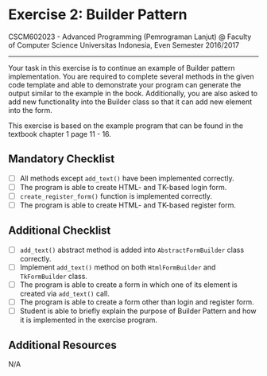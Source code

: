 Exercise 2: Builder Pattern
===========================

CSCM602023 - Advanced Programming (Pemrograman Lanjut) @ Faculty of
Computer Science Universitas Indonesia, Even Semester 2016/2017

* * *

Your task in this exercise is to continue an example of Builder 
pattern implementation. You are required to complete several methods 
in the given code template and able to demonstrate your program can 
generate the output similar to the example in the book. Additionally, 
you are also asked to add new functionality into the Builder class 
so that it can add new element into the form.

This exercise is based on the example program that can be found in 
the textbook chapter 1 page 11 - 16.

Mandatory Checklist
-------------------

* [ ] All methods except `add_text()` have been implemented correctly.
* [ ] The program is able to create HTML- and TK-based login form.
* [ ] `create_register_form()` function is implemented correctly.
* [ ] The program is able to create HTML- and TK-based register form.

Additional Checklist
--------------------

* [ ] `add_text()` abstract method is added into `AbstractFormBuilder` class correctly.
* [ ] Implement `add_text()` method on both `HtmlFormBuilder` and `TkFormBuilder` class.
* [ ] The program is able to create a form in which one of its element is created via `add_text()` call.
* [ ] The program is able to create a form other than login and register form.
* [ ] Student is able to briefly explain the purpose of Builder Pattern and how it is implemented in the exercise program.

Additional Resources
--------------------

N/A

